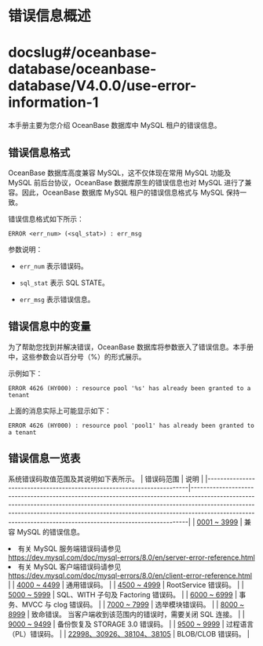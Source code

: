 错误信息概述
===========================

# docslug#/oceanbase-database/oceanbase-database/V4.0.0/use-error-information-1
本手册主要为您介绍 OceanBase 数据库中 MySQL 租户的错误信息。

错误信息格式
---------------------------

OceanBase 数据库高度兼容 MySQL，这不仅体现在常用 MySQL 功能及 MySQL 前后台协议，OceanBase 数据库原生的错误信息也对 MySQL 进行了兼容。因此，OceanBase 数据库 MySQL 租户的错误信息格式与 MySQL 保持一致。

错误信息格式如下所示：

```unknow
ERROR <err_num> (<sql_stat>) : err_msg
```

参数说明：

* `err_num` 表示错误码。

* `sql_stat` 表示 SQL STATE。

* `err_msg` 表示错误信息。

错误信息中的变量
-----------------------------

为了帮助您找到并解决错误，OceanBase 数据库将参数嵌入了错误信息。本手册中，这些参数会以百分号（%）的形式展示。

示例如下：

```unknow
ERROR 4626 (HY000) : resource pool '%s' has already been granted to a tenant
```

上面的消息实际上可能显示如下：

```unknow
ERROR 4626 (HY000) : resource pool 'pool1' has already been granted to a tenant
```

错误信息一览表
----------------------------

系统错误码取值范围及其说明如下表所示。
| 错误码范围                                                                  | 说明                                                                                                                                                                                                                                                                                                                    |
|------------------------------------------------------------------------|-----------------------------------------------------------------------------------------------------------------------------------------------------------------------------------------------------------------------------------------------------------------------------------------------------------------------|
| [0001 \~ 3999](../6.error-code-for-mysql/2.0001-3999.md)            | 兼容 MySQL 的错误信息。 <li>有关 MySQL 服务端错误码请参见<br> <https://dev.mysql.com/doc/mysql-errors/8.0/en/server-error-reference.html>   <li>有关 MySQL 客户端错误码请参见<br> <https://dev.mysql.com/doc/mysql-errors/8.0/en/client-error-reference.html>    |
| [4000 \~ 4499](../6.error-code-for-mysql/3.4000-4499.md)            | 通用错误码。                                                                                                                                                                                                                                                                                                                |
| [4500 \~ 4999](../6.error-code-for-mysql/4.4500-4999.md)            | RootService 错误码。                                                                                                                                                                                                                                                                                                      |
| [5000 \~ 5999](../6.error-code-for-mysql/5.5000-5999.md)            | SQL、WITH 子句及 Factoring 错误码。                                                                                                                                                                                                                                                                                           |
| [6000 \~ 6999](../6.error-code-for-mysql/6.6000-6999.md)            | 事务、MVCC 与 clog 错误码。                                                                                                                                                                                                                                                                                                   |
| [7000 \~ 7999](../6.error-code-for-mysql/7.7000-7999.md)            | 选举模块错误码。                                                                                                                                                                                                                                                                                                              |
| [8000 \~ 8999](../6.error-code-for-mysql/8.8000-8999.md)            | 致命错误。 当客户端收到该范围内的错误时，需要关闭 SQL 连接。                                                                                                                                                                                                                                                                     |
| [9000 \~ 9499](../6.error-code-for-mysql/9.9000-9499.md)            | 备份恢复及 STORAGE 3.0 错误码。                                                                                                                                                                                                                                                                                                |
| [9500 \~ 9999](../6.error-code-for-mysql/10.9500-9999.md)            | 过程语言 （PL）错误码。                                                                                                                                                                                                                                                                                                         |
| [22998、30926、38104、38105](../6.error-code-for-mysql/11.22998-30926-38104-38105.md) | BLOB/CLOB 错误码。                                                                                                                                                                                                                                                                                                        |
